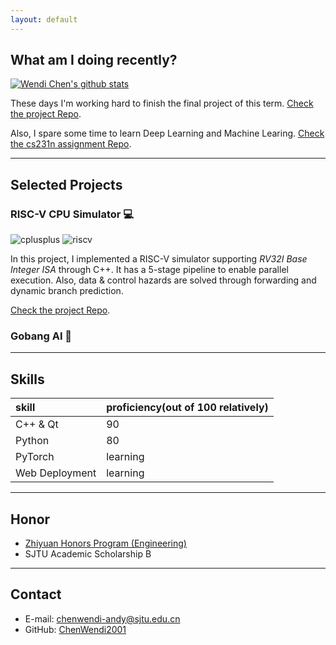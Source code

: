 ```yaml
---
layout: default
---
```



## What am I doing recently?
[![Wendi Chen's github stats](https://github-readme-stats.vercel.app/api?username=chenwendi2001)](https://github.com/ChenWendi2001)

These days I'm working hard to finish the final project of this term. [Check the project Repo](https://github.com/ChenWendi2001/Principles-and-Practice-of-Problem-Solving).

Also, I spare some time to learn Deep Learning and Machine Learing. [Check the cs231n assignment Repo](https://github.com/ChenWendi2001/cs231n-assignments).
* * *

## Selected Projects
### RISC-V CPU Simulator 💻
![cplusplus](https://img.shields.io/badge/c%2B%2B-11-brightgreen) ![riscv](https://img.shields.io/badge/RISC--V-v2.2-blue) 

In this project, I implemented a RISC-V simulator supporting *RV32I Base Integer ISA* through C++. It has a 5-stage pipeline to enable parallel execution. Also, data & control hazards are solved through forwarding and dynamic branch prediction.

[Check the project Repo](https://github.com/ChenWendi2001/RISCV-Simulator).

### Gobang AI 🎲
* * *
## Skills

| skill         | proficiency(out of 100 relatively)| 
|:------------- |:------------------             |
| C++ & Qt      | 90                             | 
| Python        | 80                             | 
| PyTorch       | learning                       | 
| Web Deployment| learning                       |
* * *
## Honor
- [Zhiyuan Honors Program (Engineering)](https://zhiyuan.sjtu.edu.cn/ "Zhiyuan College")
- SJTU Academic Scholarship B
* * *
## Contact
- E-mail: chenwendi-andy@sjtu.edu.cn
- GitHub: [ChenWendi2001](https://github.com/ChenWendi2001 "Check GitHub")



